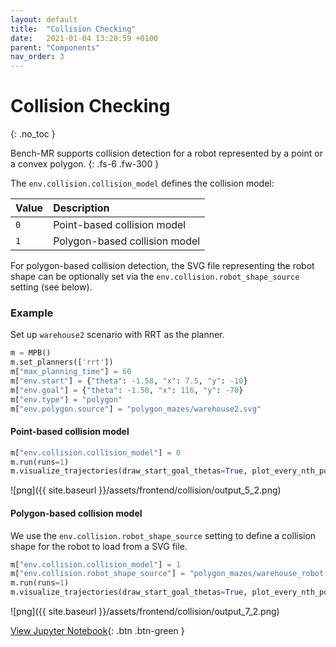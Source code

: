 ```yaml
---
layout: default
title:  "Collision Checking"
date:   2021-01-04 13:20:59 +0100
parent: "Components"
nav_order: 3
---
```


# Collision Checking
{: .no_toc }

Bench-MR supports collision detection for a robot represented by a point or a convex polygon.
{: .fs-6 .fw-300 }

The `env.collision.collision_model` defines the collision model:

| Value           | Description        |
|:----------------|:-------------------|
| `0`       | Point-based collision model |
| `1`       | Polygon-based collision model |

For polygon-based collision detection, the SVG file representing the robot shape can be optionally set via the `env.collision.robot_shape_source` setting (see below).


### Example

Set up `warehouse2` scenario with RRT as the planner.


```python
m = MPB()
m.set_planners(['rrt'])
m["max_planning_time"] = 60
m["env.start"] = {"theta": -1.58, "x": 7.5, "y": -10}
m["env.goal"] = {"theta": -1.58, "x": 116, "y": -70}
m["env.type"] = "polygon"
m["env.polygon.source"] = "polygon_mazes/warehouse2.svg"
```

#### Point-based collision model

```python
m["env.collision.collision_model"] = 0
m.run(runs=1)
m.visualize_trajectories(draw_start_goal_thetas=True, plot_every_nth_polygon=10, silence=True)
```
    
![png]({{ site.baseurl }}/assets/frontend/collision/output_5_2.png)
    


#### Polygon-based collision model

We use the `env.collision.robot_shape_source` setting to define a collision shape for the robot to load from a SVG file.

```python
m["env.collision.collision_model"] = 1
m["env.collision.robot_shape_source"] = "polygon_mazes/warehouse_robot.svg"
m.run(runs=1)
m.visualize_trajectories(draw_start_goal_thetas=True, plot_every_nth_polygon=10, silence=True)
```

![png]({{ site.baseurl }}/assets/frontend/collision/output_7_2.png)

[View Jupyter Notebook](https://github.com/robot-motion/bench-mr/blob/master/python/Collision%20Detection.ipynb){: .btn .btn-green }
